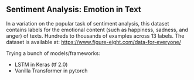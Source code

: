 ## Sentiment Analysis: Emotion in Text

In a variation on the popular task of sentiment analysis, this dataset contains labels for the emotional content (such as happiness, sadness, and anger) of texts. Hundreds to thousands of examples across 13 labels.
The dataset is available at: https://www.figure-eight.com/data-for-everyone/

Trying a bunch of models/frameworks:
* LSTM in Keras (tf 2.0)
* Vanilla Transformer in pytorch
